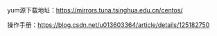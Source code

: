 yum源下载地址：https://mirrors.tuna.tsinghua.edu.cn/centos/

操作手册：https://blog.csdn.net/u013603364/article/details/125182750



